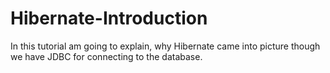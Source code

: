 # Hibernate-Introduction
In this tutorial am going to explain, why Hibernate came into picture though we have JDBC for connecting to the database.

